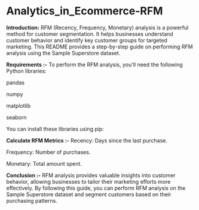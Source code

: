 # Analytics_in_Ecommerce-RFM
**Introduction:**
RFM (Recency, Frequency, Monetary) analysis is a powerful method for customer segmentation. It helps businesses understand customer behavior and identify key customer groups for targeted marketing. This README provides a step-by-step guide on performing RFM analysis using the Sample Superstore dataset.

**Requirements :-**
To perform the RFM analysis, you'll need the following Python libraries:

pandas

numpy

matplotlib

seaborn

You can install these libraries using pip:

**Calculate RFM Metrics :-**
Recency: Days since the last purchase.

Frequency: Number of purchases.

Monetary: Total amount spent.

**Conclusion :-**
RFM analysis provides valuable insights into customer behavior, allowing businesses to tailor their marketing efforts more effectively. By following this guide, you can perform RFM analysis on the Sample Superstore dataset and segment customers based on their purchasing patterns.
